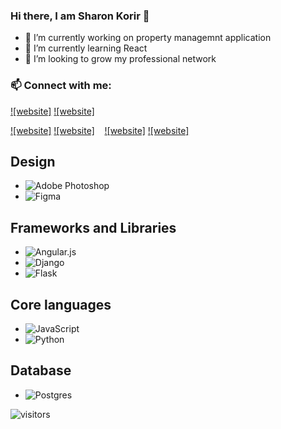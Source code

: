 ### Hi there, I am Sharon Korir 👋

- 🔭 I’m currently working on property managemnt application
- 🌱 I’m currently learning React
- 👯 I’m looking to grow my professional network

### 📫 Connect with me:

[![website]](https://twitter.com/_overgeek_#gh-light-mode-only)
[![website]](https://twitter.com/_overgeek_#gh-dark-mode-only)

[![website]](https://www.linkedin.com/in/sharonkorir/#gh-light-mode-only)
[![website]](https://www.linkedin.com/in/sharonkorir/#gh-dark-mode-only)
&nbsp;&nbsp;
[![website]](https://www.instagram.com/_overgeek_/#gh-light-mode-only)
[![website]](https://www.instagram.com/_overgeek_/#gh-dark-mode-only)

<!--- 💬 Ask me about 
 ⚡ Fun fact: I am bananas about bananas.
- 🤔 I’m looking for help with TDD
- -->

## Design
- ![Adobe Photoshop](https://img.shields.io/badge/adobe%20photoshop-%2331A8FF.svg?style=for-the-badge&logo=adobe%20photoshop&logoColor=white)
- ![Figma](https://img.shields.io/badge/figma-%23F24E1E.svg?style=for-the-badge&logo=figma&logoColor=white)
## Frameworks and Libraries
- ![Angular.js](https://img.shields.io/badge/angular.js-%23E23237.svg?style=for-the-badge&logo=angularjs&logoColor=white)
- ![Django](https://img.shields.io/badge/django-%23092E20.svg?style=for-the-badge&logo=django&logoColor=white)
- ![Flask](https://img.shields.io/badge/flask-%23000.svg?style=for-the-badge&logo=flask&logoColor=white)
## Core languages
- ![JavaScript](https://img.shields.io/badge/javascript-%23323330.svg?style=for-the-badge&logo=javascript&logoColor=%23F7DF1E)
- ![Python](https://img.shields.io/badge/python-3670A0?style=for-the-badge&logo=python&logoColor=ffdd54)
## Database
- ![Postgres](https://img.shields.io/badge/postgres-%23316192.svg?style=for-the-badge&logo=postgresql&logoColor=white)


![visitors](https://visitor-badge.glitch.me/badge?page_id=sharonkorir)
